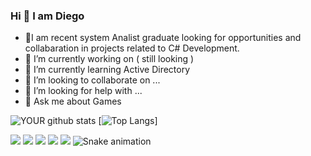 ### Hi 👋 I am Diego

- 🔭I am recent system Analist graduate looking for opportunities and collabaration in projects related to C# Development.
- 🔭 I’m currently working on ( still looking )
- 🌱 I’m currently learning Active Directory
- 👯 I’m looking to collaborate on ...
- 🤔 I’m looking for help with ...
- 💬 Ask me about Games

![YOUR github stats](https://github-readme-stats.vercel.app/api?username=DiegoGomesdev&show_icons=true&theme=radical) [![Top Langs](https://github-readme-stats.vercel.app/api/top-langs/?username=DiegoGomesdev&show_icons=true&theme=radical)]


[<img src="https://img.shields.io/badge/twitter-%231DA1F2.svg?&style=for-the-badge&logo=twitter&logoColor=white" />](https://twitter.com/USERNAME) [<img src="https://img.shields.io/badge/medium-%2312100E.svg?&style=for-the-badge&logo=medium&logoColor=white" />](https://medium.com/USERNAME)  [<img src="https://img.shields.io/badge/linkedin-%230077B5.svg?&style=for-the-badge&logo=linkedin&logoColor=white" />](https://www.linkedin.com/in/diegosousaa/) [<img src = "https://img.shields.io/badge/instagram-%23E4405F.svg?&style=for-the-badge&logo=instagram&logoColor=white">](https://www.instagram.com/diegogmss_/) [<img src = "https://img.shields.io/badge/facebook-%231877F2.svg?&style=for-the-badge&logo=facebook&logoColor=white">](https://www.facebook.com/)
![Snake animation](https://github.com/DiegoGomesdev/DiegoGomesdev/blob/output/github-contribution-grid-snake.svg)
